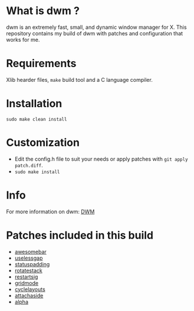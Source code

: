 # What is dwm ?
dwm is an extremely fast, small, and dynamic window manager for X.
This repository contains my build of dwm with patches and configuration that works for me.

# Requirements
Xlib hearder files, ```make``` build tool and a C language compiler.

# Installation
```sudo make clean install```

# Customization
* Edit the config.h file to suit your needs or apply patches with ```git apply patch.diff```.
* ```sudo make install```

# Info
For more information on dwm:
[DWM](https://dwm.suckless.org/)

# Patches included in this build
* [awesomebar](https://dwm.suckless.org/patches/awesomebar/)
* [uselessgap](https://dwm.suckless.org/patches/uselessgap/)
* [statuspadding](https://dwm.suckless.org/patches/statuspadding/)
* [rotatestack](https://dwm.suckless.org/patches/rotatestack/)
* [restartsig](https://dwm.suckless.org/patches/restartsig/)
* [gridmode](https://dwm.suckless.org/patches/gridmode/)
* [cyclelayouts](https://dwm.suckless.org/patches/cyclelayouts/)
* [attachaside](https://dwm.suckless.org/patches/attachaside/)
* [alpha](https://dwm.suckless.org/patches/alpha/)
